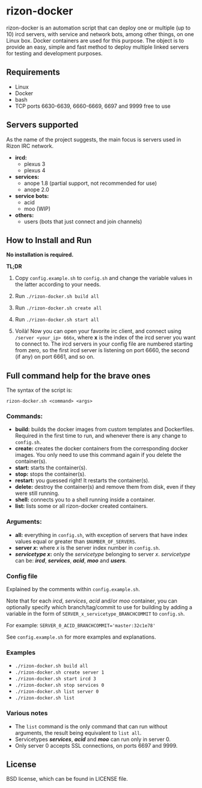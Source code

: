 # rizon-docker
rizon-docker is an automation script that can deploy one or multiple (up to 10) ircd servers, with service and network bots, among other things, on one Linux box. Docker containers are used for this purpose. The object is to provide an easy, simple and fast method to deploy multiple linked servers for testing and development purposes.

## Requirements
* Linux
* Docker
* bash
* TCP ports 6630-6639, 6660-6669, 6697 and 9999 free to use

## Servers supported
As the name of the project suggests, the main focus is servers used in Rizon IRC network.
* **ircd:** 
  - plexus 3
  - plexus 4
* **services:** 
  - anope 1.8 (partial support, not recommended for use)
  - anope 2.0
* **service bots:** 
  - acid
  - moo (WIP)
* **others:** 
  - users (bots that just connect and join channels)

## How to Install and Run
**No installation is required.**

**TL;DR**

1. Copy `config.example.sh` to `config.sh` and change the variable values in the latter according to your needs.

2. Run `./rizon-docker.sh build all`

3. Run `./rizon-docker.sh create all`

4. Run `./rizon-docker.sh start all`

5. Voilà! Now you can open your favorite irc client, and connect using `/server <your_ip> 666x`, where **x** is the index of the ircd server you want to connect to. The ircd servers in your config file are numbered starting from zero, so the first ircd server is listening on port 6660, the second (if any) on port 6661, and so on.

## Full command help for the brave ones
The syntax of the script is:

```rizon-docker.sh <command> <args>```

### Commands:
* **build:** builds the docker images from custom templates and Dockerfiles. Required in the first time to run, and whenever there is any change to `config.sh`.
* **create:** creates the docker containers from the corresponding docker images. You only need to use this command again if you delete the container(s).
* **start:** starts the container(s).
* **stop:** stops the container(s).
* **restart:** you guessed right! It restarts the container(s).
* **delete:** destroy the container(s) and remove them from disk, even if they were still running.
* **shell:** connects you to a shell running inside a container.
* **list:** lists some or all rizon-docker created containers.

### Arguments:
* **all:** everything in `config.sh`, with exception of servers that have index values equal or greater than `$NUMBER_OF_SERVERS`. 
* **server _x_:** where *x* is the server index number in `config.sh`.
* **_servicetype_ _x_:** only the *servicetype* belonging to server *x*. *servicetype* can be: ***ircd***, ***services***, ***acid***, ***moo*** and ***users***.

### Config file
Explained by the comments within `config.example.sh`.

Note that for each *ircd*, *services*, *acid* and/or *moo* container, you can optionally specify which branch/tag/commit to use for building by adding a variable in the form of `SERVER_x_servicetype_BRANCHCOMMIT` to `config.sh`.

For example: `SERVER_0_ACID_BRANCHCOMMIT='master:32c1e78'`

See `config.example.sh` for more examples and explanations.

### Examples
* `./rizon-docker.sh build all`
* `./rizon-docker.sh create server 1`
* `./rizon-docker.sh start ircd 3`
* `./rizon-docker.sh stop services 0`
* `./rizon-docker.sh list server 0`
* `./rizon-docker.sh list`

### Various notes
* The `list` command is the only command that can run without arguments, the result being equivalent to `list all`.
* Servicetypes ***services***, ***acid*** and ***moo*** can run only in server 0.
* Only server 0 accepts SSL connections, on ports 6697 and 9999.

## License
BSD license, which can be found in LICENSE file.
